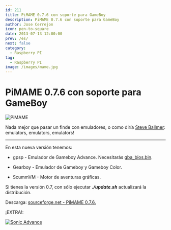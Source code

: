 ```yaml
---
id: 211
title: PiMAME 0.7.6 con soporte para GameBoy
description: PiMAME 0.7.6 con soporte para GameBoy
author: Jose Cerrejon
icon: pen-to-square
date: 2013-07-13 12:00:00
prev: /es/
next: false
category:
  - Raspberry PI
tag:
  - Raspberry PI
image: /images/mame.jpg
---
```


# PiMAME 0.7.6 con soporte para GameBoy

![PiMAME](/images/mame.jpg)

Nada mejor que pasar un finde con emuladores, o como diría [Steve Ballmer](http://www.youtube.com/watch?v=8To-6VIJZRE): emulators, emulators, emulators!

- - -
En esta nueva versión tenemos:

* gpsp - Emulador de Gameboy Advance. Necesitarás [gba_bios.bin](/res/gba_bios.bin).

* Gearboy - Emulador de Gameboy y Gameboy Color.

* ScummVM - Motor de aventuras gráficas.

Si tienes la versión 0.7, con sólo ejecutar ***./update.sh*** actualizará la distribución.

Descarga: [sourceforge.net - PiMAME 0.7.6.](http://sourceforge.net/projects/pimame/files/pimame-0.7.6.img.zip/download)

¡EXTRA!:

<a href="/res/SonicAdvance.zip">![Sonic Advance](/images/2013/07/gba_sonic.jpg "¡Descarga y juega Sonic Advance!")</a>